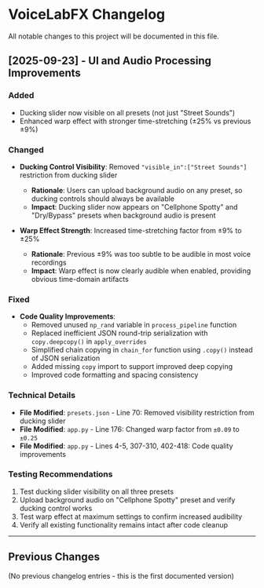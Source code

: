 # VoiceLabFX Changelog

All notable changes to this project will be documented in this file.

## [2025-09-23] - UI and Audio Processing Improvements

### Added
- Ducking slider now visible on all presets (not just "Street Sounds")
- Enhanced warp effect with stronger time-stretching (±25% vs previous ±9%)

### Changed
- **Ducking Control Visibility**: Removed `"visible_in":["Street Sounds"]` restriction from ducking slider
  - **Rationale**: Users can upload background audio on any preset, so ducking controls should always be available
  - **Impact**: Ducking slider now appears on "Cellphone Spotty" and "Dry/Bypass" presets when background audio is present

- **Warp Effect Strength**: Increased time-stretching factor from ±9% to ±25%
  - **Rationale**: Previous ±9% was too subtle to be audible in most voice recordings
  - **Impact**: Warp effect is now clearly audible when enabled, providing obvious time-domain artifacts

### Fixed
- **Code Quality Improvements**:
  - Removed unused `np_rand` variable in `process_pipeline` function
  - Replaced inefficient JSON round-trip serialization with `copy.deepcopy()` in `apply_overrides`
  - Simplified chain copying in `chain_for` function using `.copy()` instead of JSON serialization
  - Added missing `copy` import to support improved deep copying
  - Improved code formatting and spacing consistency

### Technical Details
- **File Modified**: `presets.json` - Line 70: Removed visibility restriction from ducking slider
- **File Modified**: `app.py` - Line 176: Changed warp factor from `±0.09` to `±0.25`
- **File Modified**: `app.py` - Lines 4-5, 307-310, 402-418: Code quality improvements

### Testing Recommendations
1. Test ducking slider visibility on all three presets
2. Upload background audio on "Cellphone Spotty" preset and verify ducking control works
3. Test warp effect at maximum settings to confirm increased audibility
4. Verify all existing functionality remains intact after code cleanup

---

## Previous Changes
(No previous changelog entries - this is the first documented version)
